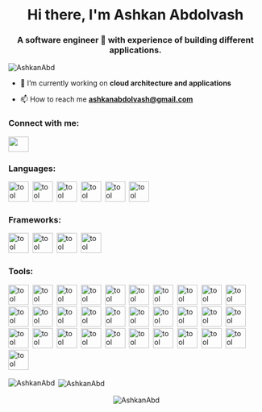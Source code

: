 <h1 align="center">Hi there, I'm Ashkan Abdolvash </h1>
<h3 align="center">A software engineer 🚀 with experience of building different applications.</h3>

<p align="left"> <img src="https://komarev.com/ghpvc/?username=AshkanAbd&label=Profile%20views&color=blue&style=flat" alt="AshkanAbd" /> </p>

- 🔭 I’m currently working on **cloud architecture and applications**

- 📫 How to reach me **ashkanabdolvash@gmail.com**

<h3 align="left">Connect with me:</h3>
<p align="left">
<a href="https://www.linkedin.com/in/ashkan-abdolvash/" target="blank"><img align="center" src="https://cdn.jsdelivr.net/gh/devicons/devicon/icons/linkedin/linkedin-original.svg" alt="" height="30" width="40" /></a>
</p>

<div align="left">
<h3 >Languages:</h3>
<p > 
<img src='https://cdn.jsdelivr.net/gh/devicons/devicon/icons/go/go-original-wordmark.svg' alt="tool" width="40" height="40"/>&nbsp;
<img src='https://cdn.jsdelivr.net/gh/devicons/devicon/icons/rust/rust-plain.svg' alt="tool" width="40" height="40"/>&nbsp;
<img src='https://cdn.jsdelivr.net/gh/devicons/devicon/icons/nodejs/nodejs-original-wordmark.svg' alt="tool" width="40" height="40"/>&nbsp;
<img src='https://cdn.jsdelivr.net/gh/devicons/devicon/icons/javascript/javascript-original.svg' alt="tool" width="40" height="40"/>&nbsp;
<img src='https://cdn.jsdelivr.net/gh/devicons/devicon/icons/typescript/typescript-original.svg' alt="tool" width="40" height="40"/>&nbsp;
<img src='https://cdn.jsdelivr.net/gh/devicons/devicon/icons/csharp/csharp-original.svg' alt="tool" width="40" height="40"/>
</p>
<h3 >Frameworks:</h3>
<p >
<img src='https://cdn.jsdelivr.net/gh/devicons/devicon/icons/nestjs/nestjs-plain-wordmark.svg' alt="tool" width="40" height="40"/>&nbsp;
<img src='https://cdn.jsdelivr.net/gh/devicons/devicon/icons/express/express-original-wordmark.svg' alt="tool" width="40" height="40"/>&nbsp;
<img src='https://cdn.jsdelivr.net/gh/devicons/devicon/icons/dotnetcore/dotnetcore-original.svg' alt="tool" width="40" height="40"/>&nbsp;
<img src='https://cdn.jsdelivr.net/gh/devicons/devicon/icons/dot-net/dot-net-original-wordmark.svg' alt="tool" width="40" height="40"/>
</p>
<h3 >Tools:</h3>
<p >
<img src='https://cdn.jsdelivr.net/gh/devicons/devicon/icons/npm/npm-original-wordmark.svg' alt="tool" width="40" height="40"/>&nbsp;
<img src='https://cdn.jsdelivr.net/gh/devicons/devicon/icons/yarn/yarn-original-wordmark.svg' alt="tool" width="40" height="40"/>&nbsp;
<img src='https://cdn.jsdelivr.net/gh/devicons/devicon/icons/nuget/nuget-original-wordmark.svg' alt="tool" width="40" height="40"/>&nbsp;
<img src='https://cdn.jsdelivr.net/gh/devicons/devicon/icons/socketio/socketio-original-wordmark.svg' alt="tool" width="40" height="40"/>&nbsp;
<img src='https://cdn.jsdelivr.net/gh/devicons/devicon/icons/graphql/graphql-plain-wordmark.svg' alt="tool" width="40" height="40"/>&nbsp;
<img src='https://cdn.jsdelivr.net/gh/devicons/devicon/icons/eslint/eslint-original-wordmark.svg' alt="tool" width="40" height="40"/>&nbsp;
<img src='https://cdn.jsdelivr.net/gh/devicons/devicon/icons/jest/jest-plain.svg' alt="tool" width="40" height="40"/>&nbsp;
<img src='https://cdn.jsdelivr.net/gh/devicons/devicon/icons/apachekafka/apachekafka-original-wordmark.svg' alt="tool" width="40" height="40"/>&nbsp;
<img src='https://cdn.jsdelivr.net/gh/devicons/devicon/icons/amazonwebservices/amazonwebservices-original-wordmark.svg' alt="tool" width="40" height="40"/>&nbsp;
<img src='https://cdn.jsdelivr.net/gh/devicons/devicon/icons/azure/azure-original-wordmark.svg' alt="tool" width="40" height="40"/>&nbsp;
<img src='https://cdn.jsdelivr.net/gh/devicons/devicon/icons/docker/docker-original-wordmark.svg' alt="tool" width="40" height="40"/>&nbsp;
<img src='https://cdn.jsdelivr.net/gh/devicons/devicon/icons/kubernetes/kubernetes-plain-wordmark.svg' alt="tool" width="40" height="40"/>&nbsp;
<img src='https://cdn.jsdelivr.net/gh/devicons/devicon/icons/nginx/nginx-original.svg' alt="tool" width="40" height="40"/>&nbsp;
<img src='https://cdn.jsdelivr.net/gh/devicons/devicon/icons/prometheus/prometheus-original-wordmark.svg' alt="tool" width="40" height="40"/>&nbsp;
<img src='https://cdn.jsdelivr.net/gh/devicons/devicon/icons/grafana/grafana-original-wordmark.svg' alt="tool" width="40" height="40"/>&nbsp;
<img src='https://cdn.jsdelivr.net/gh/devicons/devicon/icons/firebase/firebase-plain-wordmark.svg' alt="tool" width="40" height="40"/>&nbsp;
<img src='https://cdn.jsdelivr.net/gh/devicons/devicon/icons/git/git-original-wordmark.svg' alt="tool" width="40" height="40"/>&nbsp;
<img src='https://cdn.jsdelivr.net/gh/devicons/devicon/icons/github/github-original-wordmark.svg' alt="tool" width="40" height="40"/>&nbsp;
<img src='https://cdn.jsdelivr.net/gh/devicons/devicon/icons/gitlab/gitlab-original-wordmark.svg' alt="tool" width="40" height="40"/>&nbsp;
<img src='https://cdn.jsdelivr.net/gh/devicons/devicon/icons/mongodb/mongodb-original-wordmark.svg' alt="tool" width="40" height="40"/>&nbsp;
<img src='https://cdn.jsdelivr.net/gh/devicons/devicon/icons/mysql/mysql-original-wordmark.svg' alt="tool" width="40" height="40"/>&nbsp;
<img src='https://cdn.jsdelivr.net/gh/devicons/devicon/icons/postgresql/postgresql-original-wordmark.svg' alt="tool" width="40" height="40"/>&nbsp;
<img src='https://cdn.jsdelivr.net/gh/devicons/devicon/icons/sqlite/sqlite-original-wordmark.svg' alt="tool" width="40" height="40"/>&nbsp;
<img src='https://cdn.jsdelivr.net/gh/devicons/devicon/icons/redis/redis-original-wordmark.svg' alt="tool" width="40" height="40"/>&nbsp;
<img src='https://cdn.jsdelivr.net/gh/devicons/devicon/icons/ubuntu/ubuntu-plain-wordmark.svg' alt="tool" width="40" height="40"/>&nbsp;
<img src='https://cdn.jsdelivr.net/gh/devicons/devicon/icons/linux/linux-original.svg' alt="tool" width="40" height="40"/>&nbsp;
<img src='https://cdn.jsdelivr.net/gh/devicons/devicon/icons/codecov/codecov-plain.svg' alt="tool" width="40" height="40"/>&nbsp;
<img src='https://cdn.jsdelivr.net/gh/devicons/devicon/icons/confluence/confluence-original-wordmark.svg' alt="tool" width="40" height="40"/>&nbsp;
<img src='https://cdn.jsdelivr.net/gh/devicons/devicon/icons/slack/slack-original.svg' alt="tool" width="40" height="40"/>&nbsp;
<img src='https://cdn.jsdelivr.net/gh/devicons/devicon/icons/jira/jira-original-wordmark.svg' alt="tool" width="40" height="40"/>&nbsp;
<img src='https://cdn.jsdelivr.net/gh/devicons/devicon/icons/trello/trello-plain-wordmark.svg' alt="tool" width="40" height="40"/>&nbsp;
</p>

<p><img align="left" src="https://github-readme-stats.vercel.app/api?username=AshkanAbd&show_icons=true&count_private=true&theme=github_dark" alt="AshkanAbd" /></p>
<p>&nbsp;<img align="center" src="https://github-readme-stats.vercel.app/api/top-langs/?username=AshkanAbd&layout=compact&hide=makefile,cmake,c%2B%2B,c,html,java,assembly,shell,css,python&theme=github_dark" alt="AshkanAbd" /></p>

<p align="center">&nbsp;<img align="center" src="https://github-profile-trophy.vercel.app/?username=AshkanAbd&theme=darkhub&no-bg=false&margin-w=20&title=Stars,MultiLanguage,Commits,Repositories,PullRequest" alt="AshkanAbd"/> </p>
